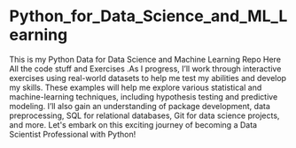 # Python_for_Data_Science_and_ML_Learning
 This is my Python Data for Data Science and Machine Learning Repo Here All the code stuff and Exercises .As I progress, I’ll work through interactive exercises using real-world datasets to help me test my abilities and develop my skills. These examples will help me explore various statistical and machine-learning techniques, including hypothesis testing and predictive modeling. I’ll also gain an understanding of package development, data preprocessing, SQL for relational databases, Git for data science projects, and more.  Let's embark on this exciting journey of becoming a Data Scientist Professional with Python!
